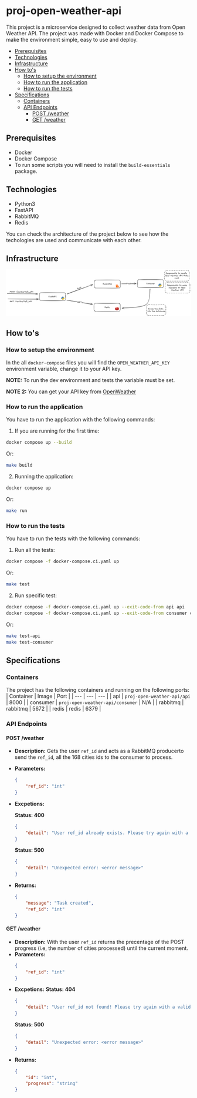 # proj-open-weather-api
This project is a microservice designed to collect weather data from Open Weather API. The project was made with
Docker and Docker Compose to make the environment simple, easy to use and deploy. 


- [Prerequisites](#prerequisites)
- [Technologies](#technologies)
- [Infrastructure](#infrastructure)
- [How to's](#how-to's)
    - [How to setup the environment](#how-to-setup-the-environment)
    - [How to run the application](#how-to-run-the-application)
    - [How to run the tests](#how-to-run-the-tests)
- [Specifications](#specifications)
    - [Containers](#containers)
    - [API Endpoints](#api-endpoints)
        - [POST /weather](#post--weather)
        - [GET /weather](#get--weather)

## Prerequisites
- Docker
- Docker Compose
- To run some scripts you will need to install the `build-essentials` package.

## Technologies
- Python3
- FastAPI
- RabbitMQ
- Redis

You can check the architecture of the project below to see how the techologies are used and communicate with each other.

## Infrastructure
![Architecure](./assets/architecture.png)


## How to's

### How to setup the environment
In the all `docker-compose` files you will find the `OPEN_WEATHER_API_KEY` environment variable, change it to your API key.

**NOTE:** To run the dev environment and tests the variable must be set.

**NOTE 2:** You can get your API key from [OpenWeather](https://home.openweathermap.org/users/sign_up)

### How to run the application
You have to run the application with the following commands:
1. If you are running for the first time:
```bash
docker compose up --build
```
Or:
```bash
make build
```

2. Running the application:
```bash
docker compose up
```
Or:
```bash
make run
```

### How to run the tests
You have to run the tests with the following commands:
1. Run all the tests:
```bash
docker compose -f docker-compose.ci.yaml up
```
Or:
```bash
make test
```
2. Run specific test:
```bash
docker compose -f docker-compose.ci.yaml up --exit-code-from api api
docker compose -f docker-compose.ci.yaml up --exit-code-from consumer consumer
```
Or:
```bash
make test-api
make test-consumer
```

## Specifications

### Containers
The project has the following containers and running on the following ports:
| Container | Image | Port |
| --- | --- | --- |
| api | `proj-open-weather-api/api` | 8000 |
| consumer | `proj-open-weather-api/consumer` | N/A |
| rabbitmq | rabbitmq | 5672 |
| redis | redis | 6379 |

### API Endpoints
#### **POST /weather**
- **Description:** Gets the user `ref_id` and acts as a RabbitMQ producerto send the `ref_id`, all the 168 cities ids to the consumer to process.
- **Parameters:** 
    ```json
    {
        "ref_id": "int"
    }
    ```
- **Excpetions:**

    **Status: 400**
    ```json
    {
        "detail": "User ref_id already exists. Please try again with a new ref_id."
    }
    ```
    **Status: 500**
    ```json
    {
        "detail": "Unexpected error: <error message>"
    }
    ```
- **Returns:**
    ```json
    {
        "message": "Task created",
        "ref_id": "int"
    }
    ```

#### **GET /weather**
- **Description:** With the user `ref_id` returns the precentage of the POST progress (i.e, the number of cities processed) until the current moment.
- **Parameters:** 
    ```json
    {
        "ref_id": "int"
    }
    ```
- **Excpetions:**
    **Status: 404**
    ```json
    {
        "detail": "User ref_id not found! Please try again with a valid ref_id."
    }
    ```
    **Status: 500**
    ```json
    {
        "detail": "Unexpected error: <error message>"
    }
    ```
- **Returns:**
    ```json
    {
        "id": "int",
        "progress": "string"
    }
    ```

